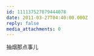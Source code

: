 ```yaml
---
id: 111137527879444078
date: 2011-03-27T04:40:00.000Z
reply: false
media_attachments: 0
---
```


抽烟那点事儿 ​​​​

